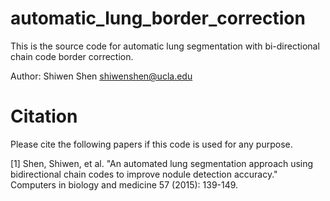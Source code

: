 # automatic_lung_border_correction

This is the source code for automatic lung segmentation with bi-directional chain code border correction.

Author: Shiwen Shen <shiwenshen@ucla.edu>

# Citation
Please cite the following papers if this code is used for any purpose.

[1] Shen, Shiwen, et al. "An automated lung segmentation approach using bidirectional chain codes to improve nodule detection accuracy." Computers in biology and medicine 57 (2015): 139-149.
